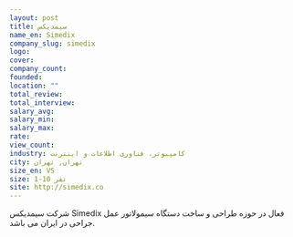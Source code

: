 ```yaml
---
layout: post
title: سیمدیکس
name_en: Simedix
company_slug: simedix
logo: 
cover: 
company_count:
founded:
location: ""
total_review: 
total_interview: 
salary_avg: 
salary_min: 
salary_max: 
rate: 
view_count: 
industry: کامپیوتر، فناوری اطلاعات و اینترنت
city: تهران, تهران
size_en: VS
size: 1-10 نفر
site: http://simedix.co
---
```


شرکت سیمدیکس Simedix فعال در حوزه طراحی و ساخت دستگاه سیمولاتور عمل جراحی در ایران می باشد.
